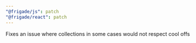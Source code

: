 ```yaml
---
"@frigade/js": patch
"@frigade/react": patch
---
```


Fixes an issue where collections in some cases would not respect cool offs
